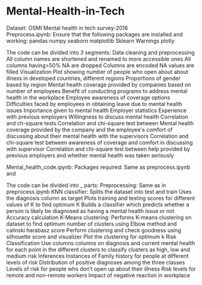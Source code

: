 # Mental-Health-in-Tech
Dataset: OSMI Mental health in tech survey-2016<br />
Preprocess.ipynb:
Ensure that the following packages are installed and working: 
pandas
numpy
seaborn
matplotlib
Sklearn
Warnings
plotly

The code can be divided into 3 segments:
Data cleaning and preprocessing
All column names are shortened and renamed to more accessible ones
All columns having>50% NA are dropped
Columns are encoded 
NA values are filled
Visualization
Plot showing number of people who open about about illness in developed countries, different regions
Proportions of gender based by region
Mental health coverage provided by companies based on number of employees
Benefit of conducting programs to address mental health in the workplace
Employee awareness of coverage options
Difficulties faced by employees in obtaining leave due to mental health issues
Importance given to mental health
Employer statistics
Experience with previous employers
Willingness to discuss mental health
Correlation and ch-square tests
Correlation and chi-square test between Mental health coverage provided by the company and the employee's comfort of discussing about their mental health with the supervisors
Correlation and chi-square test between awareness of coverage and comfort in discussing with supervisor
Correlation and chi-square test between help provided by previous employers and whether mental health was taken seriously

Mental_health_code.ipynb:
Packages required:
Same as preprocess.ipynb and 

The code can be divided into _ parts:
Preprocessing:
Same as in preprocess.ipynb
KNN classifier:
Splits the dataset into test and train
Uses the diagnosis column as target
Plots training and testing scores for different values of K to find optimum K
Builds a classifier which predicts whether a person is likely be diagnosed as having a mental health issue or not
Accuracy calculation
K-Means clustering:
Performs K-means clustering on dataset to find optimum number of clusters using Elbow method and calinski harabasz score
Perform clustering and check goodness using silhouette score and visualizer
Plot the clustering for optimum k
Risk Classification
Use columns columns on diagnosis and current mental health for each point in the different clusters to classify clusters as high, low and medium risk
Inferences
Instances of Family history for people at different levels of risk
Distribution of positive diagnoses among the three classes
Levels of risk for people who don’t open up about their illness
Risk levels for remote and non-remote workers
Impact of negative reaction in workplace






